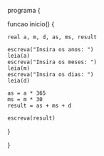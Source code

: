 programa {

  funcao inicio() 
  {

    real a, m, d, as, ms, result

    escreva("Insira os anos: ")
    leia(a)
    escreva("Insira os meses: ")
    leia(m)
    escreva("Insira os dias: ")
    leia(d)

    as = a * 365
    ms = m * 30
    result = as + ms + d

    escreva(result)
  }
  
}
